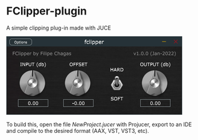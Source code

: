 # FClipper-plugin
 
A simple clipping plug-in made with JUCE

![img](pic.png)

To build this, open the file *NewProject.jucer* with Projucer, export to an IDE and compile to the desired format (AAX, VST, VST3, etc).
